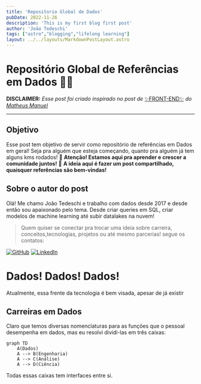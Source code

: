 ```yaml
---
title: 'Repositorio Global de Dados'
pubDate: 2022-11-26
description: 'This is my first blog first post'
author: 'João Tedeschi'
tags: ["astro","blogging","lifelong learning"]
layout: ../../layouts/MarkdownPostLayout.astro
---
```




# Repositório Global de Referências em Dados 🎲🎲
**DISCLAIMER:** _Esse post foi criado inspirado no post de_ [✨FRONT-END✨](https://www.tabnews.com.br/MatheusManuel/5-sites-para-treinar-o-front-end) _do [Matheus Manuel](https://github.com/matheusmanuel)_

---

## Objetivo
Esse post tem objetivo de servir como repositório de referências em Dados em geral! Seja pra alguém que esteja começando, quanto pra alguém já tem alguns kms rodados! 
🚨 **Atenção! Estamos aqui pra aprender e crescer a comunidade juntos!** 🚨
**A ideia aqui é fazer um post compartilhado, quaisquer referências são bem-vindas!**



## Sobre o autor do post 
Olá! Me chamo João Tedeschi e trabalho com dados desde 2017 e desde então sou apaixonado pelo tema. Desde criar queries em SQL, criar modelos de machine learning até subir datalakes na nuvem!

> Quem quiser se conectar pra trocar uma ideia sobre carreira, conceitos,tecnologias, projetos ou até mesmo parcerias! segue os contatos:

[![GitHub](https://img.shields.io/badge/github-%23121011.svg?style=for-the-badge&logo=github&logoColor=white)](https://github.com/jrtedeschi)  [![LinkedIn](https://img.shields.io/badge/linkedin-%230077B5.svg?style=for-the-badge&logo=linkedin&logoColor=white)](https://www.linkedin.com/in/jrtedeschi/)

# Dados! Dados! Dados!
Atualmente, essa frente da tecnologia é bem visada, apesar de já existir 

## Carreiras em Dados
Claro que temos diversas nomenclaturas para as funções que o pessoal desempenha em dados, mas eu resolvi dividi-las em três caixas: 

```mermaid
graph TD
    A(Dados)
    A --> B(Engenharia)
    A --> C(Análise)
    A --> D(Ciência)
```

Todas essas caixas tem interfaces entre si. 